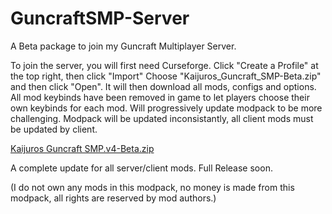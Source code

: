 # GuncraftSMP-Server
A Beta package to join my Guncraft Multiplayer Server.

To join the server, you will first need Curseforge.
Click "Create a Profile" at the top right, then click "Import"
Choose "Kaijuros_Guncraft_SMP-Beta.zip" and then click "Open".
It will then download all mods, configs and options.
All mod keybinds have been removed in game to let players choose their own keybinds for each mod.
Will progressively update modpack to be more challenging.
Modpack will be updated inconsistantly, all client mods must be updated by client.


[Kaijuros Guncraft SMP.v4-Beta.zip](https://github.com/Valturna/GuncraftSMP-Server/files/13723971/Kaijuros.Guncraft.SMP.v4-Beta.zip)

A complete update for all server/client mods. Full Release soon.




(I do not own any mods in this modpack, no money is made from this modpack, all rights are reserved by mod authors.)
